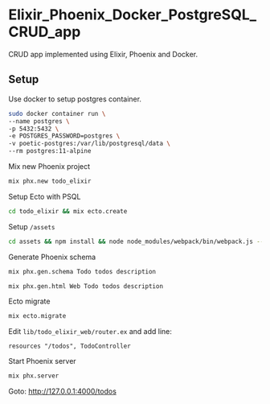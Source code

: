 # Elixir_Phoenix_Docker_PostgreSQL_CRUD_app
CRUD app implemented using Elixir, Phoenix and Docker.

## Setup
Use docker to setup postgres container.
```bash
sudo docker container run \
--name postgres \
-p 5432:5432 \
-e POSTGRES_PASSWORD=postgres \
-v poetic-postgres:/var/lib/postgresql/data \
--rm postgres:11-alpine
```

Mix new Phoenix project
```bash
mix phx.new todo_elixir
```

Setup Ecto with PSQL
```bash
cd todo_elixir && mix ecto.create
```

Setup `/assets`
```bash
cd assets && npm install && node node_modules/webpack/bin/webpack.js --mode development
```

Generate Phoenix schema
```bash
mix phx.gen.schema Todo todos description
```

```bash
mix phx.gen.html Web Todo todos description
```

Ecto migrate
```bash
mix ecto.migrate
```

Edit `lib/todo_elixir_web/router.ex` and add line:
```
resources "/todos", TodoController
```

Start Phoenix server
```bash
mix phx.server
```

Goto: http://127.0.0.1:4000/todos
